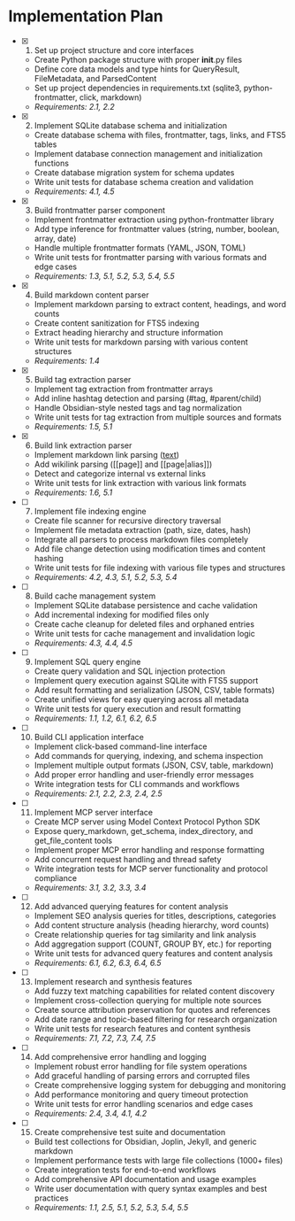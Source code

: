 # Implementation Plan

- [x] 1. Set up project structure and core interfaces
  - Create Python package structure with proper __init__.py files
  - Define core data models and type hints for QueryResult, FileMetadata, and ParsedContent
  - Set up project dependencies in requirements.txt (sqlite3, python-frontmatter, click, markdown)
  - _Requirements: 2.1, 2.2_

- [x] 2. Implement SQLite database schema and initialization
  - Create database schema with files, frontmatter, tags, links, and FTS5 tables
  - Implement database connection management and initialization functions
  - Create database migration system for schema updates
  - Write unit tests for database schema creation and validation
  - _Requirements: 4.1, 4.5_

- [x] 3. Build frontmatter parser component
  - Implement frontmatter extraction using python-frontmatter library
  - Add type inference for frontmatter values (string, number, boolean, array, date)
  - Handle multiple frontmatter formats (YAML, JSON, TOML)
  - Write unit tests for frontmatter parsing with various formats and edge cases
  - _Requirements: 1.3, 5.1, 5.2, 5.3, 5.4, 5.5_

- [x] 4. Build markdown content parser
  - Implement markdown parsing to extract content, headings, and word counts
  - Create content sanitization for FTS5 indexing
  - Extract heading hierarchy and structure information
  - Write unit tests for markdown parsing with various content structures
  - _Requirements: 1.4_

- [x] 5. Build tag extraction parser
  - Implement tag extraction from frontmatter arrays
  - Add inline hashtag detection and parsing (#tag, #parent/child)
  - Handle Obsidian-style nested tags and tag normalization
  - Write unit tests for tag extraction from multiple sources and formats
  - _Requirements: 1.5, 5.1_

- [x] 6. Build link extraction parser
  - Implement markdown link parsing ([text](url))
  - Add wikilink parsing ([[page]] and [[page|alias]])
  - Detect and categorize internal vs external links
  - Write unit tests for link extraction with various link formats
  - _Requirements: 1.6, 5.1_

- [ ] 7. Implement file indexing engine
  - Create file scanner for recursive directory traversal
  - Implement file metadata extraction (path, size, dates, hash)
  - Integrate all parsers to process markdown files completely
  - Add file change detection using modification times and content hashing
  - Write unit tests for file indexing with various file types and structures
  - _Requirements: 4.2, 4.3, 5.1, 5.2, 5.3, 5.4_

- [ ] 8. Build cache management system
  - Implement SQLite database persistence and cache validation
  - Add incremental indexing for modified files only
  - Create cache cleanup for deleted files and orphaned entries
  - Write unit tests for cache management and invalidation logic
  - _Requirements: 4.3, 4.4, 4.5_

- [ ] 9. Implement SQL query engine
  - Create query validation and SQL injection protection
  - Implement query execution against SQLite with FTS5 support
  - Add result formatting and serialization (JSON, CSV, table formats)
  - Create unified views for easy querying across all metadata
  - Write unit tests for query execution and result formatting
  - _Requirements: 1.1, 1.2, 6.1, 6.2, 6.5_

- [ ] 10. Build CLI application interface
  - Implement click-based command-line interface
  - Add commands for querying, indexing, and schema inspection
  - Implement multiple output formats (JSON, CSV, table, markdown)
  - Add proper error handling and user-friendly error messages
  - Write integration tests for CLI commands and workflows
  - _Requirements: 2.1, 2.2, 2.3, 2.4, 2.5_

- [ ] 11. Implement MCP server interface
  - Create MCP server using Model Context Protocol Python SDK
  - Expose query_markdown, get_schema, index_directory, and get_file_content tools
  - Implement proper MCP error handling and response formatting
  - Add concurrent request handling and thread safety
  - Write integration tests for MCP server functionality and protocol compliance
  - _Requirements: 3.1, 3.2, 3.3, 3.4_

- [ ] 12. Add advanced querying features for content analysis
  - Implement SEO analysis queries for titles, descriptions, categories
  - Add content structure analysis (heading hierarchy, word counts)
  - Create relationship queries for tag similarity and link analysis
  - Add aggregation support (COUNT, GROUP BY, etc.) for reporting
  - Write unit tests for advanced query features and content analysis
  - _Requirements: 6.1, 6.2, 6.3, 6.4, 6.5_

- [ ] 13. Implement research and synthesis features
  - Add fuzzy text matching capabilities for related content discovery
  - Implement cross-collection querying for multiple note sources
  - Create source attribution preservation for quotes and references
  - Add date range and topic-based filtering for research organization
  - Write unit tests for research features and content synthesis
  - _Requirements: 7.1, 7.2, 7.3, 7.4, 7.5_

- [ ] 14. Add comprehensive error handling and logging
  - Implement robust error handling for file system operations
  - Add graceful handling of parsing errors and corrupted files
  - Create comprehensive logging system for debugging and monitoring
  - Add performance monitoring and query timeout protection
  - Write unit tests for error handling scenarios and edge cases
  - _Requirements: 2.4, 3.4, 4.1, 4.2_

- [ ] 15. Create comprehensive test suite and documentation
  - Build test collections for Obsidian, Joplin, Jekyll, and generic markdown
  - Implement performance tests with large file collections (1000+ files)
  - Create integration tests for end-to-end workflows
  - Add comprehensive API documentation and usage examples
  - Write user documentation with query syntax examples and best practices
  - _Requirements: 1.1, 2.5, 5.1, 5.2, 5.3, 5.4, 5.5_